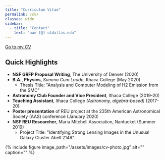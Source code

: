 ```yaml
---
title: "Curriculum Vitae"
permalink: /cv/
classes: wide
sidebar:
  - title: "Contact"
    text: "aam [@] utdallas.edu"
---
```


[Go to my CV](/assets/documents/massoud_cv_TeX.pdf)

## Quick Highlights
- **NSF GRFP Proposal Writing**, The University of Denver (2020)
- **B.A., Physics**, *Summa Cum Laude*, Ithaca College (May 2020)
  - Thesis Title: "Analysis and Computer Modeling of H2 Emission from the SMC"
- **Astronomy Club Founder and Vice President**, Ithaca College (2019-20)
- **Teaching Assistant**, Ithaca College *(Astronomy, algebra-based)* (2017-20)
- **Poster presentation** of REU project at the 235th American Astronomical Society (AAS) conference (January 2020)
- **NSF REU Researcher**, Maria Mitchell Association, Nantucket (Summer 2019)
  - Project Title: "Identifying Strong Lensing Images in the Unusual Galaxy Cluster Abell 2146"

{% include figure image_path="/assets/images/cv-photo.jpg" alt="" caption="" %}
